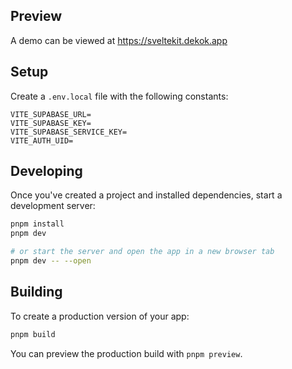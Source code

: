 ## Preview

A demo can be viewed at https://sveltekit.dekok.app

## Setup

Create a `.env.local` file with the following constants:

```env
VITE_SUPABASE_URL=
VITE_SUPABASE_KEY=
VITE_SUPABASE_SERVICE_KEY=
VITE_AUTH_UID=
```

## Developing

Once you've created a project and installed dependencies, start a development server:

```bash
pnpm install
pnpm dev

# or start the server and open the app in a new browser tab
pnpm dev -- --open
```

## Building

To create a production version of your app:

```bash
pnpm build
```

You can preview the production build with `pnpm preview`.
